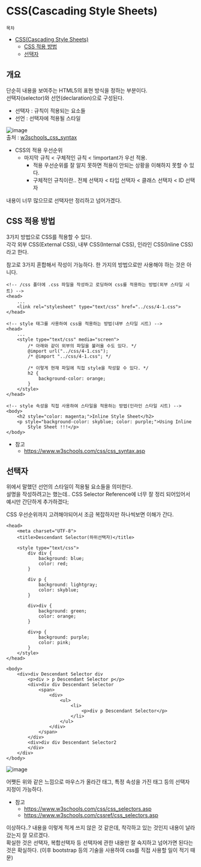# CSS(Cascading Style Sheets)

`목차`

- [CSS(Cascading Style Sheets)](#css-cascading-style-sheets-)
  * [CSS 적용 방법](#css-적용-방법)
  * [선택자](#선택자)

## 개요

단순히 내용을 보여주는 HTML5의 표현 방식을 정하는 부분이다.   
선택자(selector)와 선언(declaration)으로 구성된다.
+ 선택자 : 규칙이 적용되는 요소들
+ 선언 : 선택자에 적용될 스타일

![image](https://www.w3schools.com/css/img_selector.gif)   
출처 : [w3schools_css_syntax](https://www.w3schools.com/css/css_syntax.asp)

+ CSS의 적용 우선순위
	+ 마지막 규칙 < 구체적인 규칙 < !important가 우선 적용.
		+ 적용 우선순위를 잘 알지 못하면 적용이 안되는 상황을 이해하지 못할 수 있다.
		+ 구체적인 규칙이란.. 전체 선택자 < 타입 선택자 < 클래스 선택자 < ID 선택자

내용이 너무 많으므로 선택자만 정리하고 넘어가겠다.

## CSS 적용 방법

3가지 방법으로 CSS를 적용할 수 있다.   
각각 외부 CSS(External CSS), 내부 CSS(Internal CSS), 인라인 CSS(Inline CSS)라고 한다.

참고로 3가지 혼합해서 작성이 가능하다. 한 가지의 방법으로만 사용해야 하는 것은 아니다.

```
<!-- /css 폴더에 .css 파일을 작성하고 로딩하여 css를 적용하는 방법(외부 스타일 시트) -->
<head>
	...
	<link rel="stylesheet" type="text/css" href="../css/4-1.css">
</head>

<!-- style 태그를 사용하여 css을 적용하는 방법(내부 스타일 시트) -->
<head>
	...
	<style type="text/css" media="screen">
		/* 아래와 같이 외부의 파일을 불러올 수도 있다. */
		@import url("../css/4-1.css");	
		/* @import "../css/4-1.css"; */

		/* 이렇게 현재 파일에 직접 style을 작성할 수 있다. */
		h2 {
			background-color: orange;
		}
	</style>
</head>

<!-- style 속성을 직접 사용하여 스타일을 적용하는 방법(인라인 스타일 시트) -->
<body>
	<h2 style="color: magenta;">Inline Style Sheet</h2>
	<p style="background-color: skyblue; color: purple;">Using Inline
		Style Sheet !!!</p>
</body>
```

+ 참고
	+ https://www.w3schools.com/css/css_syntax.asp

## 선택자

위에서 말했던 선언의 스타일이 적용될 요소들을 의미한다.   
설명을 작성하려고는 했는데.. CSS Selector Reference에 너무 잘 정리 되어있어서 예시만 간단하게 추가하겠다;

CSS 우선순위까지 고려해야되어서 조금 복잡하지만 하나씩보면 이해가 간다.

```
<head>
	<meta charset="UTF-8">
	<title>Descendant Selector(하위선택자)</title>

	<style type="text/css">
		div div {
			background: blue;
			color: red;
		}

		div p {
			background: lightgray;
			color: skyblue;
		}

		div>div {
			background: green;
			color: orange;
		}

		div>p {
			background: purple;
			color: pink;
		}
	</style>
</head>

<body>
	<div>div Descendant Selector div
		<p>div > p Descendant Selector p</p>
		<div>div div Descendant Selector
			<span>
				<div>
					<ul>
						<li>
							<p>div p Descendant Selector</p>
						</li>
					</ul>
				</div>
			</span>
		</div>
		<div>div div Descendant Selector2
		</div>
	</div>
</body>
```
![image](https://user-images.githubusercontent.com/19484971/176006370-b770042f-f483-4e95-8ec0-0553a3601c26.png)

어쨋든 위와 같은 느낌으로 마우스가 올라간 태그, 특정 속성을 가진 태그 등의 선택자 지정이 가능하다.
 
+ 참고
	+ https://www.w3schools.com/css/css_selectors.asp
	+ https://www.w3schools.com/cssref/css_selectors.asp


이상하다..? 내용을 이렇게 적게 쓰지 않은 것 같은데, 착각하고 있는 것인지 내용이 날라갔는지 잘 모르겠다.   
확실한 것은 선택자, 복합선택자 등 선택자에 관한 내용만 잘 숙지하고 넘어가면 된다는 것은 확실하다. (이후 bootstrap 등의 기술을 사용하여 css를 직접 사용할 일이 적기 때문)
